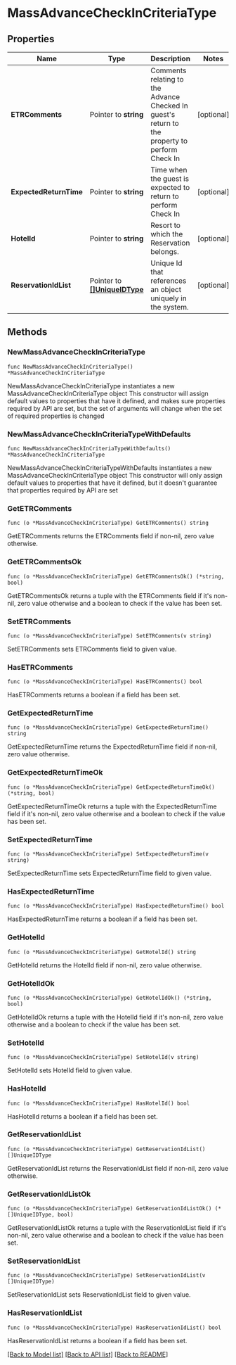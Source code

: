# MassAdvanceCheckInCriteriaType

## Properties

Name | Type | Description | Notes
------------ | ------------- | ------------- | -------------
**ETRComments** | Pointer to **string** | Comments relating to the Advance Checked In guest&#39;s return to the property to perform Check In | [optional] 
**ExpectedReturnTime** | Pointer to **string** | Time when the guest is expected to return to perform Check In | [optional] 
**HotelId** | Pointer to **string** | Resort to which the Reservation belongs. | [optional] 
**ReservationIdList** | Pointer to [**[]UniqueIDType**](UniqueIDType.md) | Unique Id that references an object uniquely in the system. | [optional] 

## Methods

### NewMassAdvanceCheckInCriteriaType

`func NewMassAdvanceCheckInCriteriaType() *MassAdvanceCheckInCriteriaType`

NewMassAdvanceCheckInCriteriaType instantiates a new MassAdvanceCheckInCriteriaType object
This constructor will assign default values to properties that have it defined,
and makes sure properties required by API are set, but the set of arguments
will change when the set of required properties is changed

### NewMassAdvanceCheckInCriteriaTypeWithDefaults

`func NewMassAdvanceCheckInCriteriaTypeWithDefaults() *MassAdvanceCheckInCriteriaType`

NewMassAdvanceCheckInCriteriaTypeWithDefaults instantiates a new MassAdvanceCheckInCriteriaType object
This constructor will only assign default values to properties that have it defined,
but it doesn't guarantee that properties required by API are set

### GetETRComments

`func (o *MassAdvanceCheckInCriteriaType) GetETRComments() string`

GetETRComments returns the ETRComments field if non-nil, zero value otherwise.

### GetETRCommentsOk

`func (o *MassAdvanceCheckInCriteriaType) GetETRCommentsOk() (*string, bool)`

GetETRCommentsOk returns a tuple with the ETRComments field if it's non-nil, zero value otherwise
and a boolean to check if the value has been set.

### SetETRComments

`func (o *MassAdvanceCheckInCriteriaType) SetETRComments(v string)`

SetETRComments sets ETRComments field to given value.

### HasETRComments

`func (o *MassAdvanceCheckInCriteriaType) HasETRComments() bool`

HasETRComments returns a boolean if a field has been set.

### GetExpectedReturnTime

`func (o *MassAdvanceCheckInCriteriaType) GetExpectedReturnTime() string`

GetExpectedReturnTime returns the ExpectedReturnTime field if non-nil, zero value otherwise.

### GetExpectedReturnTimeOk

`func (o *MassAdvanceCheckInCriteriaType) GetExpectedReturnTimeOk() (*string, bool)`

GetExpectedReturnTimeOk returns a tuple with the ExpectedReturnTime field if it's non-nil, zero value otherwise
and a boolean to check if the value has been set.

### SetExpectedReturnTime

`func (o *MassAdvanceCheckInCriteriaType) SetExpectedReturnTime(v string)`

SetExpectedReturnTime sets ExpectedReturnTime field to given value.

### HasExpectedReturnTime

`func (o *MassAdvanceCheckInCriteriaType) HasExpectedReturnTime() bool`

HasExpectedReturnTime returns a boolean if a field has been set.

### GetHotelId

`func (o *MassAdvanceCheckInCriteriaType) GetHotelId() string`

GetHotelId returns the HotelId field if non-nil, zero value otherwise.

### GetHotelIdOk

`func (o *MassAdvanceCheckInCriteriaType) GetHotelIdOk() (*string, bool)`

GetHotelIdOk returns a tuple with the HotelId field if it's non-nil, zero value otherwise
and a boolean to check if the value has been set.

### SetHotelId

`func (o *MassAdvanceCheckInCriteriaType) SetHotelId(v string)`

SetHotelId sets HotelId field to given value.

### HasHotelId

`func (o *MassAdvanceCheckInCriteriaType) HasHotelId() bool`

HasHotelId returns a boolean if a field has been set.

### GetReservationIdList

`func (o *MassAdvanceCheckInCriteriaType) GetReservationIdList() []UniqueIDType`

GetReservationIdList returns the ReservationIdList field if non-nil, zero value otherwise.

### GetReservationIdListOk

`func (o *MassAdvanceCheckInCriteriaType) GetReservationIdListOk() (*[]UniqueIDType, bool)`

GetReservationIdListOk returns a tuple with the ReservationIdList field if it's non-nil, zero value otherwise
and a boolean to check if the value has been set.

### SetReservationIdList

`func (o *MassAdvanceCheckInCriteriaType) SetReservationIdList(v []UniqueIDType)`

SetReservationIdList sets ReservationIdList field to given value.

### HasReservationIdList

`func (o *MassAdvanceCheckInCriteriaType) HasReservationIdList() bool`

HasReservationIdList returns a boolean if a field has been set.


[[Back to Model list]](../README.md#documentation-for-models) [[Back to API list]](../README.md#documentation-for-api-endpoints) [[Back to README]](../README.md)


